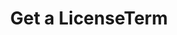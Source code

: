 ---
title: Get a LicenseTerm
excerpt: Retrieve a LicenseTerm
api:
  file: temp_swagger.json
  operationId: get_api-v3-licenses-terms-licensetermid
hidden: false
---